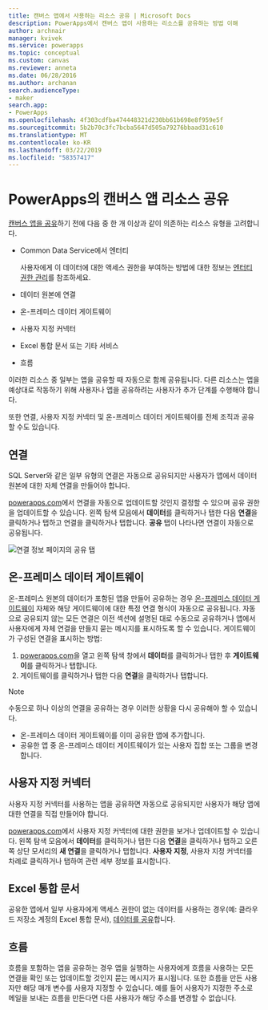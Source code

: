 ```yaml
---
title: 캔버스 앱에서 사용하는 리소스 공유 | Microsoft Docs
description: PowerApps에서 캔버스 앱이 사용하는 리소스를 공유하는 방법 이해
author: archnair
manager: kvivek
ms.service: powerapps
ms.topic: conceptual
ms.custom: canvas
ms.reviewer: anneta
ms.date: 06/28/2016
ms.author: archanan
search.audienceType:
- maker
search.app:
- PowerApps
ms.openlocfilehash: 4f303cdfba474448321d230bb61b698e8f959e5f
ms.sourcegitcommit: 5b2b70c3fc7bcba5647d505a79276bbaad31c610
ms.translationtype: MT
ms.contentlocale: ko-KR
ms.lasthandoff: 03/22/2019
ms.locfileid: "58357417"
---
```

# <a name="share-canvas-app-resources-in-powerapps"></a>PowerApps의 캔버스 앱 리소스 공유

[캔버스 앱을 공유](share-app.md)하기 전에 다음 중 한 개 이상과 같이 의존하는 리소스 유형을 고려합니다.

* Common Data Service에서 엔터티

    사용자에게 이 데이터에 대한 액세스 권한을 부여하는 방법에 대한 정보는 [엔터티 권한 관리](share-app.md#manage-entity-permissions)를 참조하세요.
    
* 데이터 원본에 연결
* 온-프레미스 데이터 게이트웨이
* 사용자 지정 커넥터
* Excel 통합 문서 또는 기타 서비스
* 흐름

이러한 리소스 중 일부는 앱을 공유할 때 자동으로 함께 공유됩니다. 다른 리소스는 앱을 예상대로 작동하기 위해 사용자나 앱을 공유하려는 사용자가 추가 단계를 수행해야 합니다.

또한 연결, 사용자 지정 커넥터 및 온-프레미스 데이터 게이트웨이를 전체 조직과 공유할 수도 있습니다.

## <a name="connections"></a>연결

SQL Server와 같은 일부 유형의 연결은 자동으로 공유되지만 사용자가 앱에서 데이터 원본에 대한 자체 연결을 만들어야 합니다.

[powerapps.com](https://web.powerapps.com?utm_source=padocs&utm_medium=linkinadoc&utm_campaign=referralsfromdoc)에서 연결을 자동으로 업데이트할 것인지 결정할 수 있으며 공유 권한을 업데이트할 수 있습니다. 왼쪽 탐색 모음에서 **데이터**를 클릭하거나 탭한 다음 **연결**을 클릭하거나 탭하고 연결을 클릭하거나 탭합니다. **공유** 탭이 나타나면 연결이 자동으로 공유됩니다.

  ![연결 정보 페이지의 공유 탭](./media/share-app-resources/shared-connections.png)

## <a name="on-premises-data-gateways"></a>온-프레미스 데이터 게이트웨이
온-프레미스 원본의 데이터가 포함된 앱을 만들어 공유하는 경우 [온-프레미스 데이터 게이트웨이](gateway-management.md) 자체와 해당 게이트웨이에 대한 특정 연결 형식이 자동으로 공유됩니다. 자동으로 공유되지 않는 모든 연결은 이전 섹션에 설명된 대로 수동으로 공유하거나 앱에서 사용자에게 자체 연결을 만들지 묻는 메시지를 표시하도록 할 수 있습니다. 게이트웨이가 구성된 연결을 표시하는 방법:

1. [powerapps.com](https://web.powerapps.com?utm_source=padocs&utm_medium=linkinadoc&utm_campaign=referralsfromdoc)을 열고 왼쪽 탐색 창에서 **데이터**를 클릭하거나 탭한 후 **게이트웨이**를 클릭하거나 탭합니다.
2. 게이트웨이를 클릭하거나 탭한 다음 **연결**을 클릭하거나 탭합니다.

> [!NOTE]
> 수동으로 하나 이상의 연결을 공유하는 경우 이러한 상황을 다시 공유해야 할 수 있습니다.

* 온-프레미스 데이터 게이트웨이를 이미 공유한 앱에 추가합니다.
* 공유한 앱 중 온-프레미스 데이터 게이트웨이가 있는 사용자 집합 또는 그룹을 변경합니다.

## <a name="custom-connectors"></a>사용자 지정 커넥터
사용자 지정 커넥터를 사용하는 앱을 공유하면 자동으로 공유되지만 사용자가 해당 앱에 대한 연결을 직접 만들어야 합니다.

[powerapps.com](https://web.powerapps.com?utm_source=padocs&utm_medium=linkinadoc&utm_campaign=referralsfromdoc)에서 사용자 지정 커넥터에 대한 권한을 보거나 업데이트할 수 있습니다. 왼쪽 탐색 모음에서 **데이터**를 클릭하거나 탭한 다음 **연결**을 클릭하거나 탭하고 오른쪽 상단 모서리의 **새 연결**을 클릭하거나 탭합니다. **사용자 지정**, 사용자 지정 커넥터를 차례로 클릭하거나 탭하여 관련 세부 정보를 표시합니다.

## <a name="excel-workbooks"></a>Excel 통합 문서
공유한 앱에서 일부 사용자에게 액세스 권한이 없는 데이터를 사용하는 경우(예: 클라우드 저장소 계정의 Excel 통합 문서), [데이터를 공유](share-app-data.md)합니다.

## <a name="flows"></a>흐름
흐름을 포함하는 앱을 공유하는 경우 앱을 실행하는 사용자에게 흐름을 사용하는 모든 연결을 확인 또는 업데이트할 것인지 묻는 메시지가 표시됩니다. 또한 흐름을 만든 사용자만 해당 매개 변수를 사용자 지정할 수 있습니다. 예를 들어 사용자가 지정한 주소로 메일을 보내는 흐름을 만든다면 다른 사용자가 해당 주소를 변경할 수 없습니다.

